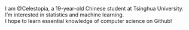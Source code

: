 I am @Celestopia, a 19-year-old Chinese student at Tsinghua University. <br>
I’m interested in statistics and machine learning.<br>
I hope to learn essential knowledge of computer science on Github!

<!---
Celestopia/Celestopia is a ✨ special ✨ repository because its `README.md` (this file) appears on your GitHub profile.
You can click the Preview link to take a look at your changes.
--->
